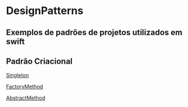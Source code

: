 # DesignPatterns

## Exemplos de padrões de projetos utilizados em swift

## Padrão Criacional

[Singleton](./DesignPatterns/CreationalPatterns/Singleton/Singleton.md)

[FactoryMethod](./DesignPatterns/CreationalPatterns/FactoryMethod/FactoryMethod.md)

[AbstractMethod](./DesignPatterns/CreationalPatterns/AbstractMethod/AbstractMethod.md)
